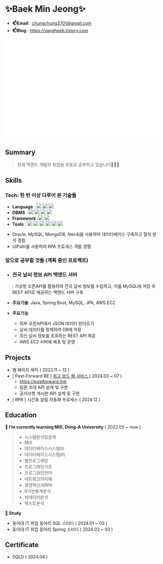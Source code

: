 # ✨Baek Min Jeong✨
- **📫Email** : chungchung3701@gmail.com
- **📫Blog** : https://yangheeb.tistory.com
  
![](/github-metrics.svg)

## Summary
> 현재 백엔드 개발자 취업을 목표로 공부하고 있습니다👩🏻‍💻

## Skills
### Tech: 한 번 이상 다루어 본 기술들
- **Language** : <img src="https://img.shields.io/badge/Java-ED8B00?style=flat-square&logo=Java&logoColor=white" /> <img src="https://img.shields.io/badge/Python-3766AB?style=flat-square&logo=Python&logoColor=white"/> <img src="https://img.shields.io/badge/R-276DC3?style=flat-square&logo=R&logoColor=white">
- **DBMS** : <img src="https://img.shields.io/badge/Oracle-F80000?style=flat-square&logo=Oracle&logoColor=white"/> <img src="https://img.shields.io/badge/mysql-4479A1?style=flat-square&logo=mysql&logoColor=white"/> <img src="https://img.shields.io/badge/MongoDB-00684A?style=flat-square&logo=MongoDB&logoColor=white"/> <img src="https://img.shields.io/badge/Neo4j-4479A1?style=flat-square&logo=Neo4j&logoColor=white"/></a>
- **Framework** :<img src="https://img.shields.io/badge/Spring-6DB33F?style=flat-square&logo=spring&logoColor=white" /> <img src="https://img.shields.io/badge/SpringBoot-6DB33F?style=flat-square&logo=SpringBoot&logoColor=white"/>
- **Tools** : <img src="https://img.shields.io/badge/Notion-000000?style=flat-square&logo=Notion&logoColor=white"/> <img src="https://img.shields.io/badge/Slack-4A154B?style=flat-square&logo=Slack&logoColor=white"/> <img src="https://img.shields.io/badge/IntelliJ_IDEA-000000.svg?style=flat-square&logo=intellij-idea&logoColor=white" /> <img src="https://img.shields.io/badge/Visual_Studio_Code-0078D4?style=flat-square&logo=visual%20studio%20code&logoColor=white" /> <img src="https://img.shields.io/badge/GitHub-181717?style=flat-square&logo=GitHub&logoColor=white"/> <img src="https://img.shields.io/badge/UIPath-FA4616?style=flat-square&logo=UIPATH&logoColor=white"/></a>

+ Oracle, MySQL, MongoDB, Neo4j를 사용하여 데이터베이스 구축하고 질의 분석 경험 
+ UIPath를 사용하여 RPA 프로세스 개발 경험 


### 앞으로 공부할 것들 (계획 중인 프로젝트)
- ### 전국 날씨 정보 API 백엔드 서버
  : 기상청 오픈API를 활용하여 전국 날씨 정보를 수집하고, 이를 MySQL에 저장 후 REST API로 제공하는 백엔드 서버 구축
- **주요기술**: Java, Spring Boot, MySQL, JPA, AWS EC2
- **주요기능**:

  - 외부 오픈API에서 JSON 데이터 받아오기
  - 날씨 데이터를 정제하여 DB에 저장
  - 최신 날씨 정보를 조회하는 REST API 제공
  - AWS EC2 서버에 배포 및 운영
    

## Projects
- 웹 페이지 제작 ( 2023.11 ~ 12 )
- [ Past-Forward BE ] [회고 보드 웹 서비스 ](https://github.com/donga-it-club/past-foward-backend) ( 2024.03 ~ 07 )
  - https://pastforward.link
  - 팀원 초대 API 설계 및 구현
  - 공지사항 게시판 API 설계 및 구현
- [ RPA ] 시간표 알림 자동화 프로세스 ( 2024.12 )
  

## Education
**🌱 I’m currently learning MIS, Dong-A University** ( 2022.03 ~ now )
> - 시스템분석및설계
> - MIS
> - 데이터베이스시스템(I)
> - 데이터베이스시스템(II)
> - 웹프로그래밍
> - 프로그래밍기초
> - 프로그래밍언어
> - 네트워크의이해
> - 경영혁신과RPA
> - R기반통계분석
> - 빅데이터분석
> - 텍스트분석

**🌱 Study**
- 동아대 IT 취업 동아리 SQL 스터디 ( 2024.01 ~ 03 )
- 동아대 IT 취업 동아리 Spring 스터디 ( 2024.02 ~ 03 )

## Certificate
- SQLD ( 2024.04 )
<!--
**yangheeb/yangheeb** is a ✨ _special_ ✨ repository because its `README.md` (this file) appears on your GitHub profile.

Here are some ideas to get you started:

- 🔭 I’m currently working on ...
- 🌱 I’m currently learning ...
- 👯 I’m looking to collaborate on ...
- 🤔 I’m looking for help with ...
- 💬 Ask me about ...
- 📫 How to reach me: ...
- 😄 Pronouns: ...
- ⚡ Fun fact: ...
-->

